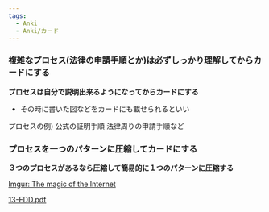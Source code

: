 ```yaml
---
tags:
  - Anki
  - Anki/カード
---
```

### 複雑なプロセス(法律の申請手順とか)は必ずしっかり理解してからカードにする

**プロセスは自分で説明出来るようになってからカードにする**

- その時に書いた図などをカードにも載せられるといい

プロセスの例) 公式の証明手順 法律周りの申請手順など

### プロセスを一つのパターンに圧縮してカードにする

**３つのプロセスがあるなら圧縮して簡易的に１つのパターンに圧縮する**

[Imgur: The magic of the Internet](https://imgur.com/a/QhJJinQ)


[13-FDD.pdf](https://media.publit.io/file/13-FDD.pdf)